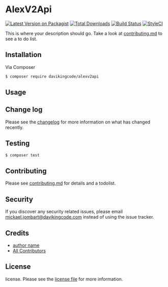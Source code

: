 # AlexV2Api

[![Latest Version on Packagist][ico-version]][link-packagist]
[![Total Downloads][ico-downloads]][link-downloads]
[![Build Status][ico-travis]][link-travis]
[![StyleCI][ico-styleci]][link-styleci]

This is where your description should go. Take a look at [contributing.md](contributing.md) to see a to do list.

## Installation

Via Composer

``` bash
$ composer require davikingcode/alexv2api
```

## Usage

## Change log

Please see the [changelog](changelog.md) for more information on what has changed recently.

## Testing

``` bash
$ composer test
```

## Contributing

Please see [contributing.md](contributing.md) for details and a todolist.

## Security

If you discover any security related issues, please email mickael.jombart@davikingcode.com instead of using the issue tracker.

## Credits

- [author name][link-author]
- [All Contributors][link-contributors]

## License

license. Please see the [license file](license.md) for more information.

[ico-version]: https://img.shields.io/packagist/v/davikingcode/alexv2api.svg?style=flat-square
[ico-downloads]: https://img.shields.io/packagist/dt/davikingcode/alexv2api.svg?style=flat-square
[ico-travis]: https://img.shields.io/travis/davikingcode/alexv2api/master.svg?style=flat-square
[ico-styleci]: https://styleci.io/repos/12345678/shield

[link-packagist]: https://packagist.org/packages/davikingcode/alexv2api
[link-downloads]: https://packagist.org/packages/davikingcode/alexv2api
[link-travis]: https://travis-ci.org/davikingcode/alexv2api
[link-styleci]: https://styleci.io/repos/12345678
[link-author]: https://github.com/davikingcode
[link-contributors]: ../../contributors
